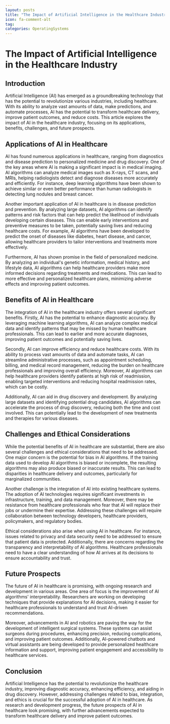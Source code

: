```yaml
---
layout: posts
title: "The Impact of Artificial Intelligence in the Healthcare Industry"
icon: fa-comment-alt
tag:      
categories: OperatingSystems
---
```



# The Impact of Artificial Intelligence in the Healthcare Industry

## Introduction

Artificial Intelligence (AI) has emerged as a groundbreaking technology that has the potential to revolutionize various industries, including healthcare. With its ability to analyze vast amounts of data, make predictions, and automate processes, AI has the potential to transform healthcare delivery, improve patient outcomes, and reduce costs. This article explores the impact of AI in the healthcare industry, focusing on its applications, benefits, challenges, and future prospects.

## Applications of AI in Healthcare

AI has found numerous applications in healthcare, ranging from diagnostics and disease prediction to personalized medicine and drug discovery. One of the key areas where AI is making a significant impact is in medical imaging. AI algorithms can analyze medical images such as X-rays, CT scans, and MRIs, helping radiologists detect and diagnose diseases more accurately and efficiently. For instance, deep learning algorithms have been shown to achieve similar or even better performance than human radiologists in detecting lung nodules and breast cancer.

Another important application of AI in healthcare is in disease prediction and prevention. By analyzing large datasets, AI algorithms can identify patterns and risk factors that can help predict the likelihood of individuals developing certain diseases. This can enable early interventions and preventive measures to be taken, potentially saving lives and reducing healthcare costs. For example, AI algorithms have been developed to predict the onset of diseases like diabetes, heart disease, and cancer, allowing healthcare providers to tailor interventions and treatments more effectively.

Furthermore, AI has shown promise in the field of personalized medicine. By analyzing an individual's genetic information, medical history, and lifestyle data, AI algorithms can help healthcare providers make more informed decisions regarding treatments and medications. This can lead to more effective and personalized healthcare plans, minimizing adverse effects and improving patient outcomes.

## Benefits of AI in Healthcare

The integration of AI in the healthcare industry offers several significant benefits. Firstly, AI has the potential to enhance diagnostic accuracy. By leveraging machine learning algorithms, AI can analyze complex medical data and identify patterns that may be missed by human healthcare professionals. This can lead to earlier and more accurate diagnoses, improving patient outcomes and potentially saving lives.

Secondly, AI can improve efficiency and reduce healthcare costs. With its ability to process vast amounts of data and automate tasks, AI can streamline administrative processes, such as appointment scheduling, billing, and medical record management, reducing the burden on healthcare professionals and improving overall efficiency. Moreover, AI algorithms can help healthcare providers identify patients at high risk of readmission, enabling targeted interventions and reducing hospital readmission rates, which can be costly.

Additionally, AI can aid in drug discovery and development. By analyzing large datasets and identifying potential drug candidates, AI algorithms can accelerate the process of drug discovery, reducing both the time and cost involved. This can potentially lead to the development of new treatments and therapies for various diseases.

## Challenges and Ethical Considerations

While the potential benefits of AI in healthcare are substantial, there are also several challenges and ethical considerations that need to be addressed. One major concern is the potential for bias in AI algorithms. If the training data used to develop AI algorithms is biased or incomplete, the resulting algorithms may also produce biased or inaccurate results. This can lead to disparities in healthcare delivery and outcomes, particularly for marginalized communities.

Another challenge is the integration of AI into existing healthcare systems. The adoption of AI technologies requires significant investments in infrastructure, training, and data management. Moreover, there may be resistance from healthcare professionals who fear that AI will replace their jobs or undermine their expertise. Addressing these challenges will require collaboration between technology developers, healthcare providers, policymakers, and regulatory bodies.

Ethical considerations also arise when using AI in healthcare. For instance, issues related to privacy and data security need to be addressed to ensure that patient data is protected. Additionally, there are concerns regarding the transparency and interpretability of AI algorithms. Healthcare professionals need to have a clear understanding of how AI arrives at its decisions to ensure accountability and trust.

## Future Prospects

The future of AI in healthcare is promising, with ongoing research and development in various areas. One area of focus is the improvement of AI algorithms' interpretability. Researchers are working on developing techniques that provide explanations for AI decisions, making it easier for healthcare professionals to understand and trust AI-driven recommendations.

Moreover, advancements in AI and robotics are paving the way for the development of intelligent surgical systems. These systems can assist surgeons during procedures, enhancing precision, reducing complications, and improving patient outcomes. Additionally, AI-powered chatbots and virtual assistants are being developed to provide personalized healthcare information and support, improving patient engagement and accessibility to healthcare services.

## Conclusion

Artificial Intelligence has the potential to revolutionize the healthcare industry, improving diagnostic accuracy, enhancing efficiency, and aiding in drug discovery. However, addressing challenges related to bias, integration, and ethics is crucial for the successful adoption of AI in healthcare. As research and development progress, the future prospects of AI in healthcare look promising, with further advancements expected to transform healthcare delivery and improve patient outcomes.